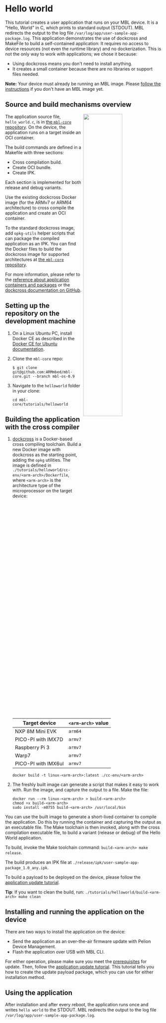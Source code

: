# Hello world

This tutorial creates a user application that runs on your MBL device. It is a "Hello, World" in C, which prints to standard output (STDOUT). MBL redirects the output to the log file `/var/log/app/user-sample-app-package.log`. This application demonstrates the use of dockcross and MakeFile to build a self-contained application: It requires no access to device resources (not even the runtime library) and no dockerization. This is not the only way to work with applications; we chose it because:

- Using dockcross means you don't need to install anything.
- It creates a small container because there are no libraries or support files needed.

<span class="notes">**Note:** Your device must already be running an MBL image. Please [follow the instructions](../first-image/index.html) if you don't have an MBL image yet.</span>

## Source and build mechanisms overview

<img src="https://s3-us-west-2.amazonaws.com/mbed-linux-os-docs-images/hello_world.png" width="50%" align="right" />

The application source file, `hello_world.c`, is in [the `mbl-core` repository](https://github.com/ARMmbed/mbl-core/tree/mbl-os-0.9/tutorials/helloworld/src). On the device, the application runs on a target inside an OCI container.

The build commands are defined in a Makefile with three sections:

* Cross compilation build.
* Create OCI bundle.
* Create IPK.

Each section is implemented for both release and debug variants.

Use the existing dockcross Docker image (for the ARMv7 or ARM64 architecture) to cross compile the application and create an OCI container.

To the standard dockcross image, add `opkg-utils` helper scripts that can package the compiled application as an IPK. You can find the Docker files to build the dockcross image for supported architectures at [the `mbl-core` repository](https://github.com/ARMmbed/mbl-core/blob/mbl-os-0.9/tutorials/helloworld/cc-env).

For more information, please refer to the [reference about application containers and packages](../references/application-containers-and-packages.html) or the [dockcross documentation on GitHub](https://github.com/dockcross/dockcross).

## Setting up the repository on the development machine

1. On a Linux Ubuntu PC, install Docker CE as described in the [Docker CE for Ubuntu documentation](https://docs.docker.com/install/linux/docker-ce/ubuntu/).

1. Clone the `mbl-core` repo:

    ```
    $ git clone git@github.com:ARMmbed/mbl-core.git --branch mbl-os-0.9
    ```

1. Navigate to the `helloworld` folder in your clone:

    ```
    cd mbl-core/tutorials/helloworld
    ```
    
## Building the application with the cross compiler

1. [dockcross](https://github.com/dockcross/dockcross) is a Docker-based cross compiling toolchain. Build a new Docker image with dockcross as the starting point, adding the `opkg` utilities. The image is defined in `./tutorials/helloworld/cc-env/<arm-arch>/Dockerfile`, where `<arm-arch>` is the architecture type of the microprocessor on the target device:

    | Target device | `<arm-arch>` value |
    | --- | --- |
    | NXP 8M Mini EVK | `arm64` |
    | PICO-PI with IMX7D | `armv7` |
    | Raspberry Pi 3 | `armv7` |
    | Warp7 | `armv7` |
    | PICO-PI with IMX6ul | `armv7` |

    ```
    docker build -t linux-<arm-arch>:latest ./cc-env/<arm-arch>
    ```

1. The freshly built image can generate a script that makes it easy to work with. Run the image, and capture the output to a file. Make the file:

    ```
    docker run --rm linux-<arm-arch> > build-<arm-arch>
    chmod +x build-<arm-arch>
    sudo install -m0755 build-<arm-arch> /usr/local/bin
    ```

You can use the built image to generate a short-lived container to compile the application. Do this by running the container and capturing the output as an executable file. The Make toolchain is then invoked, along with the cross compilation executable file, to build a variant (release or debug) of the Hello World application.

To build, invoke the Make toolchain command: `build-<arm-arch> make release`.

The build produces an IPK file at `./release/ipk/user-sample-app-package_1.0_any.ipk`.

To build a payload to be deployed on the device, please follow the [application update tutorial](../update/updating-an-application.html).

<span class="tips">**Tip**: If you want to clean the build, run: `./tutorials/helloworld/build-<arm-arch> make clean`</span>

## Installing and running the application on the device

There are two ways to install the application on the device:

* Send the application as an over-the-air firmware update with Pelion Device Management.
* Flash the application over USB with MBL CLI.

For either operation, please make sure you meet the [prerequisites](../update/update-tutorials.html) for update. Then, follow the [application update tutorial](../update/updating-an-application.html). This tutorial tells you how to create the update payload package, which you can use for either installation method.

## Using the application

After installation and after every reboot, the application runs once and writes `hello world` to the STDOUT. MBL redirects the output to the log file `/var/log/app/user-sample-app-package.log`.

